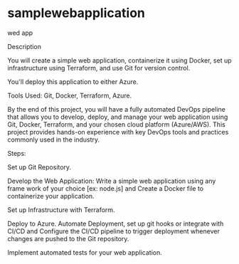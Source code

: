 # samplewebapplication
wed app

Description

You will create a simple web application, containerize it using Docker, set up infrastructure using Terraform, and use Git for version control.

You'll deploy this application to either Azure.

Tools Used: Git, Docker, Terraform, Azure.

By the end of this project, you will have a fully automated DevOps pipeline that allows you to develop, deploy, and manage your web application using Git, Docker, Terraform, and your chosen cloud platform (Azure/AWS).
This project provides hands-on experience with key DevOps tools and practices commonly used in the industry.

Steps:

Set up Git Repository.

Develop the Web Application: Write a simple web application using any frame work of your choice [ex: node.js] and Create a Docker file to containerize your application.

Set up Infrastructure with Terraform.

Deploy to Azure.
Automate Deployment, set up git hooks or integrate with CI/CD and Configure the CI/CD pipeline to trigger deployment whenever changes are pushed to the Git repository.

Implement automated tests for your web application.
